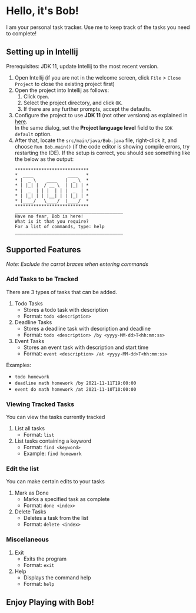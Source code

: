 # Hello, it's Bob!

I am your personal task tracker. Use me to keep track of the tasks you need to complete!

## Setting up in Intellij

Prerequisites: JDK 11, update Intellij to the most recent version.

1. Open Intellij (if you are not in the welcome screen, click `File` > `Close Project` to close the existing project first)
2. Open the project into Intellij as follows:
   1. Click `Open`.
   1. Select the project directory, and click `OK`.
   1. If there are any further prompts, accept the defaults.
3. Configure the project to use **JDK 11** (not other versions) as explained in [here](https://www.jetbrains.com/help/idea/sdk.html#set-up-jdk).<br>
   In the same dialog, set the **Project language level** field to the `SDK default` option.
4. After that, locate the `src/main/java/Bob.java` file, right-click it, and choose `Run Bob.main()` (if the code editor is showing compile errors, try restarting the IDE). If the setup is correct, you should see something like the below as the output:
   ```
   ****************************
   *  ____             ____   *
   * |  _ \    ____   |  _ \  *
   * | |_| |  / __ \  | |_| | *
   * |  _  | | |  | | |  _  | *
   * | |_| | | |__| | | |_| | *
   * |____/   \____/  |____/  *
   ****************************
   _________________________________________
   Have no fear, Bob is here!
   What is it that you require?
   For a list of commands, type: help
   _________________________________________
   ```
## Supported Features
*Note: Exclude the carrot braces when entering commands*
### Add Tasks to be Tracked
There are 3 types of tasks that can be added.
1. Todo Tasks
   * Stores a todo task with description
   * Format: `todo <description>`
2. Deadline Tasks
   * Stores a deadline task with description and deadline
   * Format: `todo <description> /by <yyyy-MM-dd>T<hh:mm:ss>`
3. Event Tasks
   * Stores an event task with description and start time
   * Format: `event <description> /at <yyyy-MM-dd>T<hh:mm:ss>`

Examples:
   * `todo homework`
   * `deadline math homework /by 2021-11-11T19:00:00`
   * `event do math homework /at 2021-11-10T10:00:00`
### Viewing Tracked Tasks
You can view the tasks currently tracked
1. List all tasks
   * Format: `list`
2. List tasks containing a keyword
   * Format: `find <keyword>`
   * Example: `find homework`

### Edit the list
You can make certain edits to your tasks
1. Mark as Done
   * Marks a specified task as complete
   * Format: `done <index>`
2. Delete Tasks
   * Deletes a task from the list
   * Format: `delete <index>`

### Miscellaneous 
1. Exit
   * Exits the program
   * Format: `exit`
2. Help
   * Displays the command help
   * Format: `help`

## Enjoy Playing with Bob!